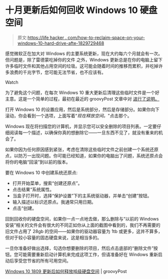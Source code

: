 # 十月更新后如何回收 Windows 10 硬盘空间

> 原文:[https://life hacker . com/how-to-reclaim-space-on-your-windows-10-hard-drive-afte-1829729468](https://lifehacker.com/how-to-reclaim-space-on-your-windows-10-hard-drive-afte-1829729468)

感觉微软正在加大对 Windows 的主要系统更新，现在大约每六个月就会有一次。但问题是，除了雷德蒙吃掉你的文件 之外，Windows 更新总是在你的电脑上留下许多临时文件和其他占用空间的垃圾。这可能会随着时间的推移而累积，并吃掉许多浪费的千兆字节，您可能无法节省，也不应该有。

Watch

为了避免这个问题，在每次 Windows 10 重大更新后清理这些临时文件是一个好主意。这是一个简单的过程，最初在最近的 groovyPost 文章中对 [进行了说明。](https://www.groovypost.com/howto/free-up-tons-of-drive-space-after-windows-10-1809-update/)

打开 Windows 10 的设置应用，然后是系统部分，然后是存储部分。如果你向下滚动，你会看到一个选项，上面写着“*现在释放空间。*"点击那个。

Windows 现在将扫描您的计算机，并显示您可以安全删除的项目列表。一定要仔细阅读每一个描述，以确保你真的想删除它——一旦东西不见了，就没有重来的机会了。

如果你因为任何原因感到紧张，考虑在清除这些临时文件之前创建一个系统还原点，以防万一出现问题。你可能已经知道，如果你的电脑出了问题，系统还原点会将你的电脑“回滚”到以前的版本。

要在 Windows 10 中创建系统还原点:

*   打开开始菜单，搜索“创建还原点”。
*   点击结果“系统属性。
*   当盒子打开时，选择“保护设置”下的主系统驱动器，并单击“创建”按钮。
*   输入描述以标识还原点。我通常只用日期。
*   点击“创建。

回到回收你的硬盘空间，如果你一点一点地去做，那么删除与“以前的 Windows 安装”相关的文件会有很大的不同正如你从上面的截图中看到的，我们不再需要的旧文件占用了 28gb 的空间——如果你的驱动器容量为 1tb 或更多，这并不算多，但对于较小容量的固态硬盘来说，这是相当多的。

一旦你准备好做出选择，勾选你想要删除的项目，然后点击底部的“删除文件”按钮。您可能需要重新启动计算机来完成这项工作，但请准备好在 Windows 重新启动后享受您节省的所有可用空间。

[Windows 10 1809 更新后如何释放吨级硬盘空间](https://www.groovypost.com/howto/free-up-tons-of-drive-space-after-windows-10-1809-update/) | groovyPost